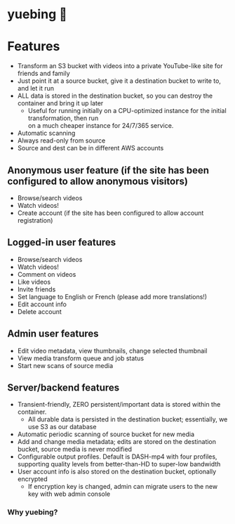 yuebing 🥮
==========

# Features

* Transform an S3 bucket with videos into a private YouTube-like site for friends and family
* Just point it at a source bucket, give it a destination bucket to write to, and let it run
* ALL data is stored in the destination bucket, so you can destroy the container and bring it up later
  * Useful for running initially on a CPU-optimized instance for the initial transformation, then run \
    on a much cheaper instance for 24/7/365 service.
* Automatic scanning
* Always read-only from source
* Source and dest can be in different AWS accounts

## Anonymous user feature (if the site has been configured to allow anonymous visitors)
  * Browse/search videos
  * Watch videos!
  * Create account (if the site has been configured to allow account registration)

## Logged-in user features
  * Browse/search videos
  * Watch videos!
  * Comment on videos
  * Like videos
  * Invite friends
  * Set language to English or French (please add more translations!)
  * Edit account info
  * Delete account

## Admin user features
  * Edit video metadata, view thumbnails, change selected thumbnail
  * View media transform queue and job status
  * Start new scans of source media

## Server/backend features
  * Transient-friendly, ZERO persistent/important data is stored within the container.
    * All durable data is persisted in the destination bucket; essentially, we use S3 as our database
  * Automatic periodic scanning of source bucket for new media
  * Add and change media metadata; edits are stored on the destination bucket, source media is never modified 
  * Configurable output profiles. Default is DASH-mp4 with four profiles, supporting quality levels from better-than-HD to super-low bandwidth
  * User account info is also stored on the destination bucket, optionally encrypted
    * If encryption key is changed, admin can migrate users to the new key with web admin console

### Why yuebing?
